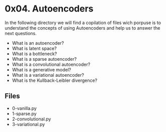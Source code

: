 # 0x04. Autoencoders

In the following directory we will find a copilation of files wich porpuse is to understand the concepts of using  Autoencoders and help us to answer the next questions.
-   What is an autoencoder?
-   What is latent space?
-   What is a bottleneck?
-   What is a sparse autoencoder?
-   What is a convolutional autoencoder?
-   What is a generative model?
-   What is a variational autoencoder?
-   What is the Kullback-Leibler divergence?
## Files
 - 0-vanilla.py
 - 1-sparse.py
 - 2-convolutional.py
 - 3-variational.py